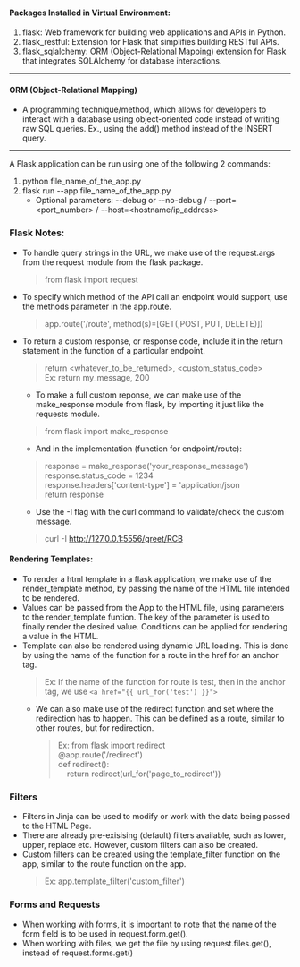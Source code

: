#### Packages Installed in Virtual Environment:
1. flask: Web framework for building web applications and APIs in Python.
2. flask_restful: Extension for Flask that simplifies building RESTful APIs.
3. flask_sqlalchemy: ORM (Object-Relational Mapping) extension for Flask that integrates SQLAlchemy for database interactions.

----------------------------------------------------------

#### ORM (Object-Relational Mapping)
- A programming technique/method, which allows for developers to interact with a database using object-oriented code instead of writing raw SQL queries. Ex., using the add() method instead of the INSERT query.

----------------------------------------------------------

A Flask application can be run using one of the following 2 commands:
1. python file_name_of_the_app.py
2. flask run --app file_name_of_the_app.py 
    * Optional parameters: --debug or --no-debug / --port=<port_number> / --host=<hostname/ip_address>

### Flask Notes:
* To handle query strings in the URL, we make use of the request.args from the request module from the flask package.
    > from flask import request
* To specify which method of the API call an endpoint would support, use the methods parameter in the app.route.
    > app.route('/route', method(s)=[GET(,POST, PUT, DELETE)])
* To return a custom response, or response code, include it in the return statement in the function of a particular endpoint.
    > return <whatever_to_be_returned>, <custom_status_code>
    <br/>Ex: return my_message, 200
    * To make a full custom reponse, we can make use of the make_response module from flask, by importing it just like the requests module.
    > from flask import make_response

    * And in the implementation (function for endpoint/route):
    > response = make_response('your_response_message')
    <br/> response.status_code = 1234
    <br/> response.headers['content-type'] = 'application/json
    <br/> return response
    * Use the -I flag with the curl command to validate/check the custom message.
    > curl -I http://127.0.0.1:5556/greet/RCB
    
#### Rendering Templates:
* To render a html template in a flask application, we make use of the render_template method, by passing the name of the HTML file intended to be rendered.
* Values can be passed from the App to the HTML file, using parameters to the render_template funtion. The key of the parameter is used to finally render the desired value. Conditions can be applied for rendering a value in the HTML.
* Template can also be rendered using dynamic URL loading. This is done by using the name of the function for a route in the href for an anchor tag.
    > Ex: If the name of the function for route is test, then in the anchor tag, we use `<a href="{{ url_for('test') }}">`
    * We can also make use of the redirect function and set where the redirection has to happen. This can be defined as a route, similar to other routes, but for redirection.
        > Ex: from flask import redirect 
        <br/> @app.route('/redirect')
        <br/> def redirect():
        <br/> &nbsp;&nbsp;&nbsp;&nbsp;return redirect(url_for('page_to_redirect'))

### Filters
* Filters in Jinja can be used to modify or work with the data being passed to the HTML Page.
* There are already pre-exisising (default) filters available, such as lower, upper, replace etc. However, custom filters can also be created.
* Custom filters can be created using the template_filter function on the app, similar to the route function on the app.
    > Ex: app.template_filter('custom_filter')

### Forms and Requests
* When working with forms, it is important to note that the name of the form field is to be used in request.form.get().
* When working with files, we get the file by using request.files.get(), instead of request.forms.get()